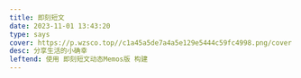 ```yaml
---
title: 即刻短文
date: 2023-11-01 13:43:20
type: says
cover: https://p.wzsco.top//c1a45a5de7a4a5e129e5444c59fc4998.png/cover
desc: 分享生活的小确幸
leftend: 使用 即刻短文动态Memos版 构建
---
```


